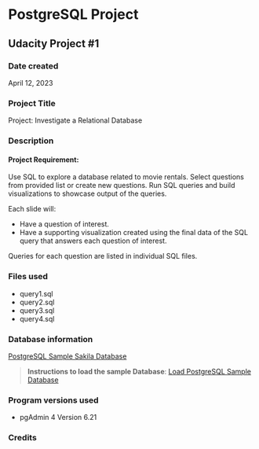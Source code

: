 # PostgreSQL Project

## Udacity Project #1

### Date created
April 12, 2023

### Project Title
Project: Investigate a Relational Database

### Description

#### Project Requirement:
Use SQL to explore a database related to movie rentals. Select questions from provided list or create new questions. Run SQL queries and build visualizations to showcase output of the queries.

Each slide will:
- Have a question of interest.
- Have a supporting visualization created using the final data of the SQL query that answers each question of interest.

Queries for each question are listed in individual SQL files.

### Files used
- query1.sql
- query2.sql
- query3.sql
- query4.sql

### Database information
[PostgreSQL Sample Sakila Database](http://www.postgresqltutorial.com/postgresql-sample-database/)
>**Instructions to load the sample Database**:
[Load PostgreSQL Sample Database](https://www.postgresqltutorial.com/postgresql-getting-started/load-postgresql-sample-database/)

### Program versions used
- pgAdmin 4 Version 6.21

### Credits